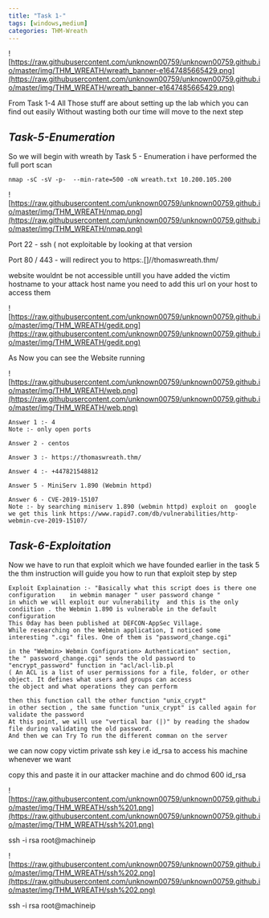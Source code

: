 ```yaml
---
title: "Task 1-"
tags: [windows,medium]
categories: THM-Wreath
---
```

![https://raw.githubusercontent.com/unknown00759/unknown00759.github.io/master/img/THM_WREATH/wreath_banner-e1647485665429.png](https://raw.githubusercontent.com/unknown00759/unknown00759.github.io/master/img/THM_WREATH/wreath_banner-e1647485665429.png)

From Task 1-4 All Those stuff are about setting up the lab which you can find out easily 
Without wasting both our time will move to the next step 

## *Task-5-Enumeration*
So we will begin with wreath by Task 5 - Enumeration 
i have performed the full port scan 
```
nmap -sC -sV -p-  --min-rate=500 -oN wreath.txt 10.200.105.200
```
![https://raw.githubusercontent.com/unknown00759/unknown00759.github.io/master/img/THM_WREATH/nmap.png](https://raw.githubusercontent.com/unknown00759/unknown00759.github.io/master/img/THM_WREATH/nmap.png)

Port 22 - ssh ( not exploitable by looking at that version 

Port 80 / 443 - will redirect you to https:.[]//thomaswreath.thm/

website wouldnt be  not accessible untill you have added the victim hostname to your attack host name 
you need to add this url  on your host  to access them 

![https://raw.githubusercontent.com/unknown00759/unknown00759.github.io/master/img/THM_WREATH/gedit.png](https://raw.githubusercontent.com/unknown00759/unknown00759.github.io/master/img/THM_WREATH/gedit.png)


As Now you can see the Website running 

![https://raw.githubusercontent.com/unknown00759/unknown00759.github.io/master/img/THM_WREATH/web.png](https://raw.githubusercontent.com/unknown00759/unknown00759.github.io/master/img/THM_WREATH/web.png)

```
Answer 1 :- 4
Note :- only open ports 

Answer 2 - centos

Answer 3 :- https://thomaswreath.thm/

Answer 4 :- +447821548812

Answer 5 - MiniServ 1.890 (Webmin httpd)

Answer 6 - CVE-2019-15107 
Note :- by searching miniserv 1.890 (webmin httpd) exploit on  google 
we get this link https://www.rapid7.com/db/vulnerabilities/http-webmin-cve-2019-15107/

```
## *Task-6-Exploitation*

Now we have to run that exploit which we have founded earlier in the task 5 
the thm instruction will guide you how to run that exploit step by step 


```
Exploit Explaination :- "Basically what this script does is there one configuration    in webmin manager " user password change " 
in which we will exploit our vulnerability  and this is the only condiition . the Webmin 1.890 is vulnerable in the default configuration
This 0day has been published at DEFCON-AppSec Village.
While researching on the Webmin application, I noticed some interesting ".cgi" files. One of them is "password_change.cgi"

in the "Webmin> Webmin Configuration> Authentication" section, 
the " password_change.cgi" sends the old password to "encrypt_password" function in "acl/acl-lib.pl 
( An ACL is a list of user permissions for a file, folder, or other object. It defines what users and groups can access
the object and what operations they can perform

then this function call the other function "unix_crypt"
in other section , the same function "unix_crypt" is called again for validate the password 
At this point, we will use "vertical bar (|)" by reading the shadow file during validating the old password.
And then we can Try To run the different comman on the server 
```

we can now copy victim  private ssh key i.e id_rsa  to access his machine whenever we want 

copy this and paste it in our attacker machine and do chmod 600 id_rsa 

![https://raw.githubusercontent.com/unknown00759/unknown00759.github.io/master/img/THM_WREATH/ssh%201.png](https://raw.githubusercontent.com/unknown00759/unknown00759.github.io/master/img/THM_WREATH/ssh%201.png)

ssh -i rsa root@machineip

![https://raw.githubusercontent.com/unknown00759/unknown00759.github.io/master/img/THM_WREATH/ssh%202.png](https://raw.githubusercontent.com/unknown00759/unknown00759.github.io/master/img/THM_WREATH/ssh%202.png)

 
ssh -i rsa root@machineip 


